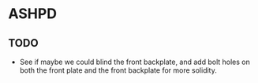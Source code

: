 # ASHPD

## TODO

* See if maybe we could blind the front backplate, and add bolt holes on both the front plate and the front backplate for more solidity.
